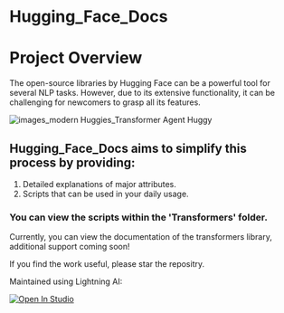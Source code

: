 # Hugging_Face_Docs

# Project Overview

The open-source libraries by Hugging Face can be a powerful tool for several NLP tasks. However, due to its extensive functionality, it can be challenging for newcomers to grasp all its features.

![images_modern Huggies_Transformer Agent Huggy](https://github.com/user-attachments/assets/dd2b9bc0-12b5-4caf-b7b7-c6afdd8f46d2)



## Hugging_Face_Docs aims to simplify this process by providing:

1) Detailed explanations of major attributes.
2) Scripts that can be used in your daily usage.

### You can view the scripts within the 'Transformers' folder.

Currently, you can view the documentation of the transformers library, additional support coming soon!

If you find the work useful, please star the repositry.

Maintained using Lightning AI:

<a target="_blank" href="https://lightning.ai/23150020dypsst/studios/transformers-docproject">
  <img src="https://pl-bolts-doc-images.s3.us-east-2.amazonaws.com/app-2/studio-badge.svg" alt="Open In Studio"/>
</a>
